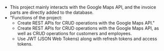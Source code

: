 - This project mainly interacts with the Google Maps API, and the invoice parts are directly added to the database.
- "Functions of the project:
  + Create REST APIs for CRUD operations with the Google Maps API."
  + Create REST APIs for CRUD operations with the Google Maps API, as well as CRUD operations for customers and employees.
  + Use JWT (JSON Web Tokens) along with refresh tokens and access tokens.
